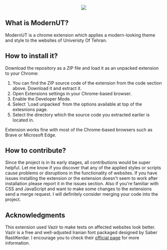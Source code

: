 <p align="center">
	<img src="https://raw.githubusercontent.com/devdana/ModernUT/main/icon128.png"/>
</p>
</b>
<h2>What is ModernUT?</h2>
ModernUT is a chrome extension which applies a modern-looking theme and style to the websites of Univeristy Of Tehran.
<h2>How to install it?</h2>
Download the repository as a ZIP file and load it as an unpacked extension to your Chrome:
<ol>
	<li>You can find the ZIP source code of the extension from the code section above. Download it and extract it.</li>
	<li>Open Extensions settings in your Chrome-based browser.</li>
	<li>Enable the Developer Mode.</li>
	<li>Select `Load unpacked` from the options available at top of the extesnions page.</li>
	<li>Select the directory which the source code you extracted earlier is located in.</li>
</ol>
Extension works fine with most of the Chrome-based browsers such as Brave or Microsoft Edge.
<h2>How to contribute?</h2>
<p>Since the project is in its early stages, all contributions would be super helpful. Let me know if you discover that any of the applied styles or scripts cause problems or disruptions in the functionality of websites. If you have issues installing the extension or the extension doesn't seem to work after installation please report it in the issues section. Also if you're familiar with CSS and JavaScript and want to make some changes to the extensions send a merge request. I will definitely consider merging your code into the project.</p>
<h2>Acknowledgments</h2>
<p>This extension used Vazir to make texts on affected websites look better. Vazir is a free and well-adjusted Iranian font packaged designed by Saber RastiKerdar. I encourage you to check their <a href="https://rastikerdar.github.io/vazir-font/">official page</a> for more information.
